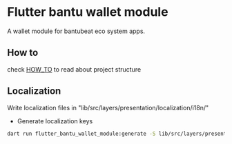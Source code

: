 # Flutter bantu wallet module

A wallet module for bantubeat eco system apps.

## How to

check [HOW_TO](HOW_TO.md) to read about project structure

## Localization

Write localization files in "lib/src/layers/presentation/localization/i18n/"

- Generate localization keys

```sh
dart run flutter_bantu_wallet_module:generate -S lib/src/layers/presentation/localization/i18n/ -s fr.dart -f keys -u -O lib/src/core/generated/ -o locale_keys.g.dart
```
